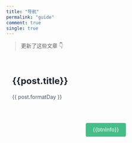 ```yaml
---
title: "导航"
permalink: "guide"
comment: true
single: true
---
```


> 更新了这些文章 👇 

<main class="container">
  <ul class="list">
    <li 
      class="list-item"
      v-for="(post, index) in topPublishPosts"
      :key="index"
      href="post"
    >
      <a class="list-item-content" :href="post.path">
        <h2 class="font-bold text-lg md:text-2xl text-gray-900">{{post.title}}</h2>
        <time class="block mb-4 text-gray-700">{{ post.formatDay }}</time>
      </a>
    </li>
  </ul>

  <div @click="loadMore" class="page-guide-btn" v-if="showBtn">
    <div ref="btn">{{btnInfo}}</div>
  </div>
</main>

<script>
export default {
  data() {
    return {
      step: 70,
      posts: [],
      page: 1,
      num: 0,
      btnInfo: '加载更多',
      showBtn: true,
      timeout: null,
    }
  },

  mounted() {
    this.posts = this.$site.pages
    this.num = this.posts.length
  },

  computed: {
    topPublishPosts() {
      return this.getTopKPosts(this.page * this.step)
    }
  },

  methods: {
    getTopKPosts(num) {
      const re = /.*\/(.*?)\.(html|md)/
      const list = this.posts
        .filter(post => {
          const { title } = post;
          return !['Docs', 'Home', '导航'].includes(title);
        })
        .map(post => {
          const execs = re.exec(post.relativePath)
          if (execs && execs['1'].includes('2019年总结')) {
            post.title = '2019我的入坑与填坑之旅'
          }
          return {
            ...post,
            updateTimestamp: (new Date(post.lastUpdated || post.frontmatter.date)).getTime(),
            filename: execs ? execs['1'] : '',
            formatDay: this.formatDate(new Date(post.lastUpdated || post.frontmatter.date))
          }
        })
        .sort((a, b) => b.updateTimestamp - a.updateTimestamp)
        .slice(0, num)
      return list
    },
    
    formatDate(date) {
      if (!(date instanceof Date)) {
        return 
      }

      return `${date.getFullYear()}-${date.getMonth() + 1}-${date.getDate()}`
    },

    loadMore() {
      if (this.timeout) {
        return
      }

      if (this.page * this.step >= this.num) {
        this.btnInfo = '加载完成'
        this.$refs.btn.style.opacity = 0
        this.timeout = setTimeout(() => this.showBtn = false, 300)
      } else {
        this.page += 1
      }
    }
  }
}
</script>

<style scoped>
/* .page-guide-ul {
  padding-left: 0;
}

.page-guide-row {
  line-height: 2;
  display: inline-flex;
  align-items: center;
  justify-content: space-between;
  width: 100%;
  position: relative;
}

.page-guide-row::after {
  content: " ";
  width: 100%;
  border-bottom: 1px dashed #aaa;
  position: absolute;
  top: 50%;
  right: 0;
}

.page-guide-row a, .page-guide-row span {
  background: white;
  z-index: 1;
}

.page-guide-row a {
  max-width: 50%;
  padding-right: 20px;
}

.page-guide-row span {
  color: #aaa;
  padding-left: 20px;
} */

.page-guide-btn {
  text-align: center;
  margin: 30px 0;
}

.page-guide-btn div {
  display: inline-block;
  color: #fff;
  background-color: #46bd87;
  padding: 0.6rem 1.2rem;
  border-radius: 4px;
  transition: all 0.3s ease;
  box-sizing: border-box;
  border-bottom: 1px solid #46bd87;
}

.page-guide-btn div:hover {
  background-color: #46bd87;
  cursor: pointer;
}
ul {
  list-style: none;
  margin: 0;
  padding: 0;
}

h2 {
  border-bottom: none;
}

.theme-default-content:not(.custom) a:hover {
  text-decoration: none;
}

.container {
  width: 100%;
  margin: 1rem auto auto;
  padding-right: 1rem;
  padding-left: 1rem;
}

.list {
  margin-left: -1rem;
  margin-right: -1rem;
}

.list-item {
  margin-bottom: 1rem;
}

.list-item:hover {
  background-color: #f7fafc;
}

.list-item-content {
  padding: 1rem;
  outline: 0;
  display: block;
  cursor: pointer;
  border-radius: .25rem;
  color: #553c9a;
  text-decoration: none;
  background-color: transparent;
}

.mb-4 {
  margin-bottom: 1rem;
}

.font-bold {
  font-weight: 700;
}

.text-gray-700 {
  color: #4a5568;
}


.text-gray-800 {
  color: #2d3748;
}

.text-gray-900 {
  color: #1a202c;
}

.block {
  display: block;
}

.leading-relaxed {
  line-height: 1.625;
}

@media (min-width: 1024px) {
  .container {
      max-width:48rem
  }
}

@media (min-width: 768px) {
  .md\:h-16 {
      height:4rem
  }

  .md\:mt-24 {
      margin-top: 6rem
  }

  .md\:py-4 {
      padding-top: 1rem;
      padding-bottom: 1rem
  }

  .md\:px-8 {
      padding-left: 2rem;
      padding-right: 2rem
  }

  .md\:text-lg {
      font-size: 1.125rem
  }

  .md\:text-2xl {
      font-size: 1.5rem
  }

  .md\:text-3xl {
      font-size: 1.875rem
  }
}
</style>
